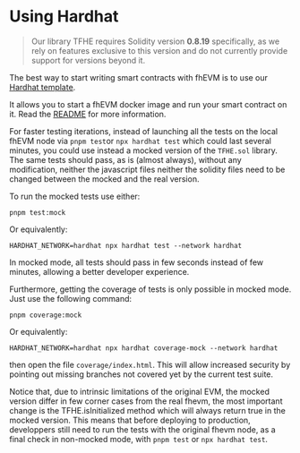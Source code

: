 # Using Hardhat

> Our library TFHE requires Solidity version **0.8.19** specifically, as we rely on features exclusive to this version and do not currently provide support for versions beyond it.

The best way to start writing smart contracts with fhEVM is to use our [Hardhat template](https://github.com/zama-ai/fhevm-hardhat-template).

It allows you to start a fhEVM docker image and run your smart contract on it. Read the [README](https://github.com/zama-ai/fhevm-hardhat-template/blob/main/README.md) for more information.

For faster testing iterations, instead of launching all the tests on the local fhEVM node via `pnpm test`or `npx hardhat test` which could last several minutes, you could use instead a mocked version of the `TFHE.sol` library.
The same tests should pass, as is (almost always), without any modification, neither the javascript files neither the solidity files need to be changed between the mocked and the real version.

To run the mocked tests use either:

```
pnpm test:mock
```

Or equivalently:

```
HARDHAT_NETWORK=hardhat npx hardhat test --network hardhat
```

In mocked mode, all tests should pass in few seconds instead of few minutes, allowing a better developer experience.

Furthermore, getting the coverage of tests is only possible in mocked mode. Just use the following command:

```
pnpm coverage:mock
```

Or equivalently:

```
HARDHAT_NETWORK=hardhat npx hardhat coverage-mock --network hardhat
```

then open the file `coverage/index.html`. This will allow increased security by pointing out missing branches not covered yet by the current test suite.

Notice that, due to intrinsic limitations of the original EVM, the mocked version differ in few corner cases from the real fhevm, the most important change is the TFHE.isInitialized method which will always return true in the mocked version. This means that before deploying to production, developpers still need to run the tests with the original fhevm node, as a final check in non-mocked mode, with `pnpm test` or `npx hardhat test`.
